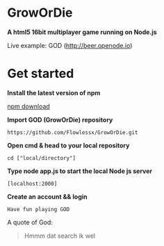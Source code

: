 # GrowOrDie

**A html5 16bit multiplayer game running on Node.js**

Live example: GOD (http://beer.openode.io)


# Get started

**Install the latest version of npm**

[npm download](https://www.npmjs.com/)

**Import GOD (GrowOrDie) repository**
```
https://github.com/Flowlessx/GrowOrDie.git
```
**Open cmd & head to your local repository**
```
cd ["local/directory"]
```

**Type node app.js to start the local Node js server**
```
[localhost:2000]
```
**Create an account && login**
```
Have fun playing GOD
```

A quote of God:

> Hmmm dat search ik wel
